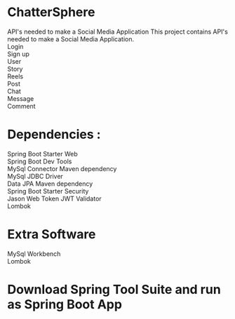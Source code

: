# ChatterSphere
API's needed to make a Social Media Application 
This project contains API's needed to make a Social Media Application.<br>
Login<br>
Sign up<br>
User<br>
Story<br>
Reels<br>
Post<br>
Chat<br>
Message<br>
Comment<br>
# Dependencies :
Spring Boot Starter Web <br>
Spring Boot Dev Tools<br>
MySql Connector Maven dependency<br>
MySql JDBC Driver<br>
Data JPA Maven dependency<br>
Spring Boot Starter Security<br>
Jason Web Token JWT Validator<br>
Lombok<br>
# Extra Software
MySql Workbench<br>
Lombok<br>
# Download Spring Tool Suite and run as Spring Boot App
